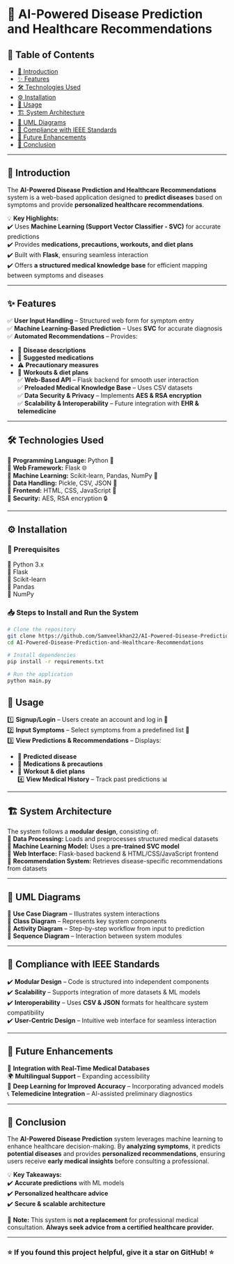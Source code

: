 # 🏥 AI-Powered Disease Prediction and Healthcare Recommendations  

## 📌 Table of Contents  
- [📖 Introduction](#-introduction)  
- [✨ Features](#-features)  
- [🛠 Technologies Used](#-technologies-used)  
- [⚙️ Installation](#-installation)  
- [🚀 Usage](#-usage)  
- [🏗 System Architecture](#-system-architecture)  
- [📌 UML Diagrams](#-uml-diagrams)  
- [📜 Compliance with IEEE Standards](#-compliance-with-ieee-standards)  
- [🔮 Future Enhancements](#-future-enhancements)  
- [🏁 Conclusion](#-conclusion)  

---

## 📖 Introduction  
The **AI-Powered Disease Prediction and Healthcare Recommendations** system is a web-based application designed to **predict diseases** based on symptoms and provide **personalized healthcare recommendations**.  

💡 **Key Highlights:**  
✔️ Uses **Machine Learning (Support Vector Classifier - SVC)** for accurate predictions  
✔️ Provides **medications, precautions, workouts, and diet plans**  
✔️ Built with **Flask**, ensuring seamless interaction  
✔️ Offers **a structured medical knowledge base** for efficient mapping between symptoms and diseases  

---

## ✨ Features  
✅ **User Input Handling** – Structured web form for symptom entry  
✅ **Machine Learning-Based Prediction** – Uses **SVC** for accurate diagnosis  
✅ **Automated Recommendations** – Provides:  
   - 🏥 **Disease descriptions**  
   - 💊 **Suggested medications**  
   - ⚠️ **Precautionary measures**  
   - 🏃 **Workouts & diet plans**  
✅ **Web-Based API** – Flask backend for smooth user interaction  
✅ **Preloaded Medical Knowledge Base** – Uses CSV datasets  
✅ **Data Security & Privacy** – Implements **AES & RSA encryption**  
✅ **Scalability & Interoperability** – Future integration with **EHR & telemedicine**  

---

## 🛠 Technologies Used  
📌 **Programming Language:** Python 🐍  
📌 **Web Framework:** Flask 🌐  
📌 **Machine Learning:** Scikit-learn, Pandas, NumPy 🤖  
📌 **Data Handling:** Pickle, CSV, JSON 📂  
📌 **Frontend:** HTML, CSS, JavaScript 🎨  
📌 **Security:** AES, RSA encryption 🔒  

---

## ⚙️ Installation  

### **📌 Prerequisites**  
🔹 Python 3.x  
🔹 Flask  
🔹 Scikit-learn  
🔹 Pandas  
🔹 NumPy  

### **📥 Steps to Install and Run the System**  
```bash
# Clone the repository  
git clone https://github.com/Samveelkhan22/AI-Powered-Disease-Prediction-and-Healthcare-Recommendations.git  
cd AI-Powered-Disease-Prediction-and-Healthcare-Recommendations  

# Install dependencies  
pip install -r requirements.txt  

# Run the application  
python main.py  
```

## 🚀 Usage  
1️⃣ **Signup/Login** – Users create an account and log in 🔐  
2️⃣ **Input Symptoms** – Select symptoms from a predefined list 📝  
3️⃣ **View Predictions & Recommendations** – Displays:  
   - 🔬 **Predicted disease**  
   - 💊 **Medications & precautions**  
   - 🏃 **Workout & diet plans**  
4️⃣ **View Medical History** – Track past predictions 📊  

---

## 🏗 System Architecture  
The system follows a **modular design**, consisting of:  
📌 **Data Processing:** Loads and preprocesses structured medical datasets  
📌 **Machine Learning Model:** Uses a **pre-trained SVC model**  
📌 **Web Interface:** Flask-based backend & HTML/CSS/JavaScript frontend  
📌 **Recommendation System:** Retrieves disease-specific recommendations from datasets  

---

## 📌 UML Diagrams  
📌 **Use Case Diagram** – Illustrates system interactions  
📌 **Class Diagram** – Represents key system components  
📌 **Activity Diagram** – Step-by-step workflow from input to prediction  
📌 **Sequence Diagram** – Interaction between system modules  

---

## 📜 Compliance with IEEE Standards  
✔️ **Modular Design** – Code is structured into independent components  
✔️ **Scalability** – Supports integration of more datasets & ML models  
✔️ **Interoperability** – Uses **CSV & JSON** formats for healthcare system compatibility  
✔️ **User-Centric Design** – Intuitive web interface for seamless interaction  

---

## 🔮 Future Enhancements  
🚀 **Integration with Real-Time Medical Databases**  
🌍 **Multilingual Support** – Expanding accessibility  
🧠 **Deep Learning for Improved Accuracy** – Incorporating advanced models  
📞 **Telemedicine Integration** – AI-assisted preliminary diagnostics  

---

## 🏁 Conclusion  
The **AI-Powered Disease Prediction** system leverages machine learning to enhance healthcare decision-making. By **analyzing symptoms**, it predicts **potential diseases** and provides **personalized recommendations**, ensuring users receive **early medical insights** before consulting a professional.  

💡 **Key Takeaways:**  
✔️ **Accurate predictions** with ML models  
✔️ **Personalized healthcare advice**  
✔️ **Secure & scalable architecture**  

🚨 **Note:** This system is **not a replacement** for professional medical consultation. **Always seek advice from a certified healthcare provider.**  

---

### ⭐ **If you found this project helpful, give it a star on GitHub!** ⭐  
